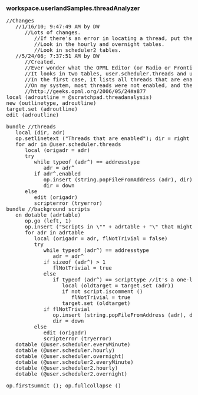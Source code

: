 ### workspace.userlandSamples.threadAnalyzer
<pre>
//Changes
   //1/16/10; 9:47:49 AM by DW
      //Lots of changes. 
         //If there's an error in locating a thread, put the cursor on the element that caused it so you can delete it.
         //Look in the hourly and overnight tables.
         //Look in scheduler2 tables.
   //5/24/06; 7:37:51 AM by DW
      //Created. 
      //Ever wonder what the OPML Editor (or Radio or Frontier) is doing in the background? This script gives you a list of things you should look at. You might find some surprises, I did. 
      //It looks in two tables, user.scheduler.threads and user.scheduler.everyMinute. 
      //In the first case, it lists all threads that are enabled. Ones that aren't don't run and can't use any resources. In the second case, it looks at the script, if it's in its initial state, with just a single line that's a comment, it doesn't list it. 
      //On my system, most threads were not enabled, and the everyMinute scripts were mostly defaults, so finding the culprit that was making my machine slow was a bit of a needle in a haystack thing. Not any more. ;->
      //http://geeks.opml.org/2006/05/24#a877
local (adroutline = @scratchpad.threadanalysis)
new (outlinetype, adroutline)
target.set (adroutline)
edit (adroutline)

bundle //threads
   local (dir, adr)
   op.setlinetext ("Threads that are enabled"); dir = right
   for adr in @user.scheduler.threads
      local (origadr = adr)
      try
         while typeof (adr^) == addresstype
            adr = adr^
         if adr^.enabled
            op.insert (string.popFileFromAddress (adr), dir)
            dir = down
      else
         edit (origadr)
         scripterror (tryerror)
bundle //background scripts
   on dotable (adrtable)
      op.go (left, 1)
      op.insert ("Scripts in \"" + adrtable + "\" that might do something", down); dir = right
      for adr in adrtable
         local (origadr = adr, flNotTrivial = false)
         try
            while typeof (adr^) == addresstype
               adr = adr^
            if sizeof (adr^) > 1
               flNotTrivial = true
            else
               if typeof (adr^) == scripttype //it's a one-line script
                  local (oldtarget = target.set (adr))
                  if not script.iscomment ()
                     flNotTrivial = true
                  target.set (oldtarget)
            if flNotTrivial
               op.insert (string.popFileFromAddress (adr), dir)
               dir = down
         else
            edit (origadr)
            scripterror (tryerror)
   dotable (@user.scheduler.everyMinute)
   dotable (@user.scheduler.hourly)
   dotable (@user.scheduler.overnight)
   dotable (@user.scheduler2.everyMinute)
   dotable (@user.scheduler2.hourly)
   dotable (@user.scheduler2.overnight)

op.firstsummit (); op.fullcollapse ()

</pre>